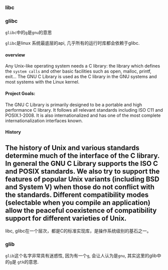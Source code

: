 ### libc

### glibc
`glibc`中的`g`是`gnu`的意思


`glibc`是linux 系统最底层的api, 几乎所有的运行时库都会依赖于glibc.
#### overview
Any Unix-like operating system needs a C library: the library which defines the `system calls` and other basic facilities 
such as open, malloc, printf, exit... 
The GNU C Library is used as the C library in the GNU systems and most systems with the Linux kernel.

#### Project Goals:  

The GNU C Library is primarily designed to be a portable and high performance C library. 
It follows all relevant standards including ISO C11 and POSIX.1-2008. 
It is also internationalized and has one of the most complete internationalization interfaces known.


#### History

The history of Unix and various standards determine much of the interface of the C library. 
In general the GNU C Library supports the ISO C and POSIX standards. 
We also try to support the features of popular Unix variants (including BSD and System V) when those do not conflict with the standards. 
Different compatibility modes (selectable when you compile an application) allow the peaceful coexistence of compatibility support for different varieties of Unix. 
---

libc, glibc在一个层次，都是C的标准实现库，是操作系统级别的基石之一。



### glib
`glib`这个名字非常具有迷惑性, 因为有一个`g`, 会让人认为是`gnu`, 其实这里的glib中的`g`是 `gtk`的意思.

